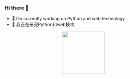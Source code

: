 ### Hi there 👋

<!--
**mengxinyuan638/mengxinyuan638** is a ✨ _special_ ✨ repository because its `README.md` (this file) appears on your GitHub profile.

Here are some ideas to get you started:

- 🔭 I’m currently working on ...
- 🌱 I’m currently learning ...
- 👯 I’m looking to collaborate on ...
- 🤔 I’m looking for help with ...
- 💬 Ask me about ...
- 📫 How to reach me: ...
- 😄 Pronouns: ...
- ⚡ Fun fact: ...
-->
- 🔭 I’m currently working on Python and web technology
- 🔭 我正在研究Python和web技术
<div align="center"> <img height="137px" src="https://github-readme-stats.vercel.app/api?username=mengxinyuan638&hide_title=true&hide_border=true&show_icons=trueline_height=21&theme=dark" /> </div>
